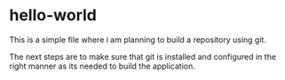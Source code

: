 # hello-world

This is a simple file where i am planning to build a repository using git.

The next steps are to make sure that git is installed and configured in the right manner as its needed to build the application.
